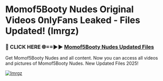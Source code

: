 # Momof5Booty Nudes Original Videos 0nlyFans Leaked - Files Updated! (lmrgz)

<h3>🔴 CLICK HERE 🌐==►► <a href="https://tinyurl.com/5h6xmrr3" rel="nofollow">Momof5Booty Nudes Updated Files</a></h3>

Get Momof5Booty Nudes and all content. Now you can access all videos and pictures of Momof5Booty Nudes. New Updated Files 2025!

[![lmrgz](https://i.imgur.com/KVD873Z.gif)](https://tinyurl.com/5h6xmrr3)
